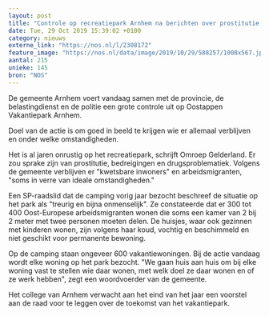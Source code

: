 ```yaml
---
layout: post
title: "Controle op recreatiepark Arnhem na berichten over prostitutie en drugsproblemen"
date: Tue, 29 Oct 2019 15:39:02 +0100
category: nieuws
externe_link: "https://nos.nl/l/2308172"
feature_image: "https://nos.nl/data/image/2019/10/29/588257/1008x567.jpg"
aantal: 215
unieke: 145
bron: "NOS"
---
```


<p>De gemeente Arnhem voert vandaag samen met de provincie, de belastingdienst en de politie een grote controle uit op Oostappen Vakantiepark Arnhem.</p>
<p>Doel van de actie is om goed in beeld te krijgen wie er allemaal verblijven en onder welke omstandigheden.</p>
<p>Het is al jaren onrustig op het recreatiepark, schrijft Omroep Gelderland. Er zou sprake zijn van prostitutie, bedreigingen en drugsproblematiek. Volgens de gemeente verblijven er "kwetsbare inwoners" en arbeidsmigranten, "soms in verre van ideale omstandigheden."</p>
<p>Een SP-raadslid dat de camping vorig jaar bezocht beschreef de situatie op het park als "treurig en bijna onmenselijk". Ze constateerde dat er 300 tot 400 Oost-Europese arbeidsmigranten wonen die soms een kamer van 2 bij 2 meter met twee personen moeten delen. De huisjes, waar ook gezinnen met kinderen wonen, zijn volgens haar koud, vochtig en beschimmeld en niet geschikt voor permanente bewoning.</p>
<p>Op de camping staan ongeveer 600 vakantiewoningen. Bij de actie vandaag wordt elke woning op het park bezocht. "We gaan huis aan huis om bij elke woning vast te stellen wie daar wonen, met welk doel ze daar wonen en of ze werk hebben", zegt een woordvoerder van de gemeente.</p>
<p>Het college van Arnhem verwacht aan het eind van het jaar een voorstel aan de raad voor te leggen over de toekomst van het vakantiepark.</p>
